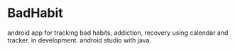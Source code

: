 # BadHabit
android app for tracking bad habits, addiction, recovery using calendar and tracker. in development. android studio with java.
